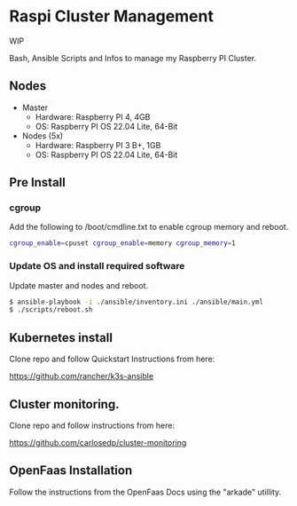 # Raspi Cluster Management

WIP

Bash, Ansible Scripts and Infos to manage my Raspberry PI Cluster.

## Nodes

- Master
  - Hardware: Raspberry PI 4, 4GB
  - OS: Raspberry PI OS 22.04 Lite, 64-Bit
- Nodes (5x)
  - Hardware: Raspberry PI 3 B+, 1GB
  - OS: Raspberry PI OS 22.04 Lite, 64-Bit

## Pre Install

### cgroup

Add the following to /boot/cmdline.txt to enable cgroup memory and reboot.

```bash
cgroup_enable=cpuset cgroup_enable=memory cgroup_memory=1
```

### Update OS and install required software

Update master and nodes and reboot.

```bash
$ ansible-playbook -i ./ansible/inventory.ini ./ansible/main.yml
$ ./scripts/reboot.sh
```

## Kubernetes install

Clone repo and follow Quickstart Instructions from here:

https://github.com/rancher/k3s-ansible

## Cluster monitoring.

Clone repo and follow instructions from here:

https://github.com/carlosedp/cluster-monitoring

## OpenFaas Installation

Follow the instructions from the OpenFaas Docs using the "arkade" utillity.
